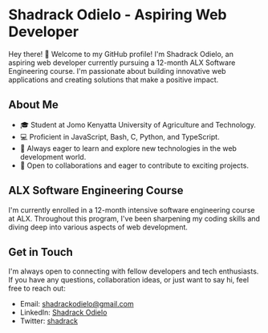 # Shadrack Odielo - Aspiring Web Developer

Hey there! 👋 Welcome to my GitHub profile! I'm Shadrack Odielo, an aspiring web developer currently pursuing a 12-month ALX Software Engineering course. I'm passionate about building innovative web applications and creating solutions that make a positive impact.

## About Me

- 🎓 Student at Jomo Kenyatta University of Agriculture and Technology.
- 💻 Proficient in JavaScript, Bash, C, Python, and TypeScript.
- 🌱 Always eager to learn and explore new technologies in the web development world.
- 🤝 Open to collaborations and eager to contribute to exciting projects.

## ALX Software Engineering Course

I'm currently enrolled in a 12-month intensive software engineering course at ALX. Throughout this program, I've been sharpening my coding skills and diving deep into various aspects of web development.

## Get in Touch

I'm always open to connecting with fellow developers and tech enthusiasts. If you have any questions, collaboration ideas, or just want to say hi, feel free to reach out:

- Email: [shadrackodielo@gmail.com](mailto:shadrackodielo@gmail.com)
- LinkedIn: [Shadrack Odielo](https://www.linkedin.com/in/shadrack-odielo-30258a212)
- Twitter: [shadrack](https://twitter.com/Odielo_Ke)
